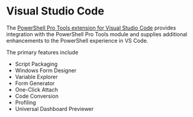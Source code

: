 # Visual Studio Code

The [PowerShell Pro Tools extension for Visual Studio Code](https://marketplace.visualstudio.com/items?itemName=ironmansoftware.powershellprotools) provides integration with the PowerShell Pro Tools module and supplies additional enhancements to the PowerShell experience in VS Code. 

The primary features include

* Script Packaging
* Windows Form Designer
* Variable Explorer
* Form Generator
* One-Click Attach
* Code Conversion 
* Profiling 
* Universal Dashboard Previewer

